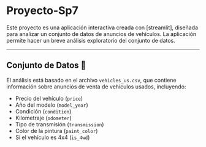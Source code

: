 # Proyecto-Sp7
Este proyecto es una aplicación interactiva creada con [streamlit], diseñada para analizar un conjunto de datos de anuncios de vehículos. La aplicación permite hacer un breve análisis exploratorio del conjunto de datos.

---
## Conjunto de Datos 📂

El análisis está basado en el archivo `vehicles_us.csv`, que contiene información sobre anuncios de venta de vehículos usados, incluyendo:
- Precio del vehículo (`price`)
- Año del modelo (`model_year`)
- Condición (`condition`)
- Kilometraje (`odometer`)
- Tipo de transmisión (`transmission`)
- Color de la pintura (`paint_color`)
- Si el vehículo es 4x4 (`is_4wd`)
